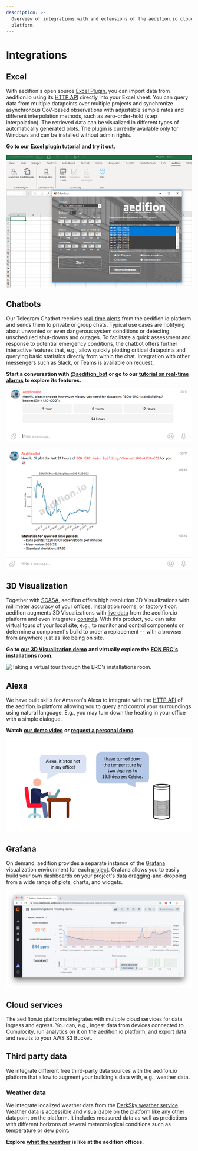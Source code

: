 ```yaml
---
description: >-
  Overview of integrations with and extensions of the aedifion.io cloud
  platform.
---
```


# Integrations

## Excel

With aedifion's open source [Excel Plugin](https://github.com/aedifion/aedifion-excel-plugin), you can import data from aedifion.io using its [HTTP API](../developers/api-documentation.md) directly into your Excel sheet. You can query data from multiple datapoints over multiple projects and synchronize asynchronous CoV-based observations with adjustable sample rates and different interpolation methods, such as zero-order-hold \(step interpolation\). The retrieved data can be visualized in different types of automatically generated plots. The plugin is currently available only for Windows and can be installed without admin rights.

**Go to our** [**Excel plugin tutorial**](../tutorials/integrations/excel-plugin.md) **and try it out.** 

![Importing multiple timeseries from the aedifion.io HTTP API directly into an Excel sheet.](../.gitbook/assets/excel_01.png)

## Chatbots

Our Telegram Chatbot receives [real-time alerts](../tutorials/api/alarming.md) from the aedifion.io platform and sends them to private or group chats. Typical use cases are notifying about unwanted or even dangerous system conditions or detecting unscheduled shut-downs and outages. To facilitate a quick assessment and response to potential emergency conditions, the chatbot offers further interactive features that, e.g., allow quickly plotting critical datapoints and querying basic statistics directly from within the chat. Integration with other messengers such as Slack, or Teams is available on request.

**Start a conversation with** [**@aedifion\_bot**](https://telegram.me/aedifion_bot) **or go to our** [**tutorial on real-time alarms**](../tutorials/api/alarming.md) **to explore its features.**    

![](../.gitbook/assets/alert_plot_03.png)

![Plotting a threshold alarm on CO2 concentration within a Telegram chat.](../.gitbook/assets/alert_plot_04.png)

## 3D Visualization

Together with [SCASA](http://scasa.eu), aedifion offers high resolution 3D Visualizations with millimeter accuracy of your offices, installation rooms, or factory floor. aedifion augments 3D Visualizations with [live data](../developers/mqtt-api.md) from the aedifion.io platform and even integrates [controls](../tutorials/api/setpoints-and-schedules.md). With this product, you can take virtual tours of your local site, e.g., to monitor and control components or determine a component's build to order a replacement -- with a browser from anywhere just as like being on site.

**Go to** [**our 3D Visualization demo**](http://prototype.scasa.eu/Viewer/?id=EON1) **and virtually explore the** [**EON ERC's**](http://www.eonerc.rwth-aachen.de/go/id/dmud/?lidx=1) **installations room.**

![Taking a virtual tour through the ERC&apos;s installations room.](../.gitbook/assets/3d_demo_01.png)

## Alexa

We have built skills for Amazon's Alexa to integrate with the [HTTP API](../tutorials/api/) of the aedifion.io platform allowing you to query and control your surroundings using natural language. E.g., you may turn down the heating in your office with a simple dialogue.

**Watch** [**our demo video**](https://www.linkedin.com/feed/update/urn:li:activity:6424532222916726784/) **or** [**request a personal demo**](../contact.md)**.**

![](../.gitbook/assets/alexa.png)

## Grafana

On demand, aedifion provides a separate instance of the [Grafana](%20https://grafana.com/) visualization environment for each [project](../glossary.md#project). Grafana allows you to easily build your own dashboards on your project's data dragging-and-dropping from a wide range of plots, charts, and widgets.

![Example of a custom Grafana dashboard for monitoring occupancy and comfort in a meeting room.](../.gitbook/assets/grafana_example_rwth_2.png)

## Cloud services

The aedifion.io platforms integrates with multiple cloud services for data ingress and egress. You can, e.g., ingest data from devices connected to Cumulocity, run analytics on it on the aedifion.io platform, and export data and results to your AWS S3 Bucket.

## Third party data

We integrate different free third-party data sources with the aedifon.io platform that allow to augment your building's data with, e.g., weather data.

### Weather data

We integrate localized weather data from the [DarkSky weather service](https://darksky.net).  Weather data is accessible and visualizable on the platform like any other datapoint on the platform. It includes measured data as well as predictions with different horizons of several meteorological conditions such as temperature or dew point.

**Explore** [**what the weather**](https://darksky.net/forecast/50.789,6.051/us12/en) **is like at the aedifion offices.**





